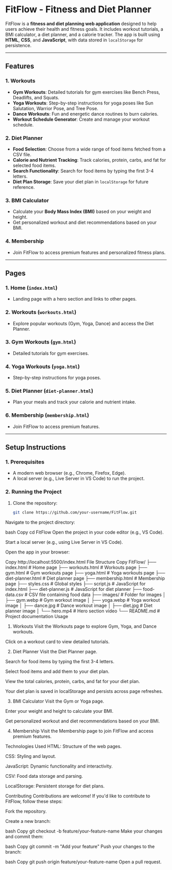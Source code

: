 # FitFlow - Fitness and Diet Planner

FitFlow is a **fitness and diet planning web application** designed to help users achieve their health and fitness goals. It includes workout tutorials, a BMI calculator, a diet planner, and a calorie tracker. The app is built using **HTML**, **CSS**, and **JavaScript**, with data stored in `localStorage` for persistence.

---

## Features

### 1. Workouts
- **Gym Workouts**: Detailed tutorials for gym exercises like Bench Press, Deadlifts, and Squats.
- **Yoga Workouts**: Step-by-step instructions for yoga poses like Sun Salutation, Warrior Pose, and Tree Pose.
- **Dance Workouts**: Fun and energetic dance routines to burn calories.
- **Workout Schedule Generator**: Create and manage your workout schedule.

### 2. Diet Planner
- **Food Selection**: Choose from a wide range of food items fetched from a CSV file.
- **Calorie and Nutrient Tracking**: Track calories, protein, carbs, and fat for selected food items.
- **Search Functionality**: Search for food items by typing the first 3-4 letters.
- **Diet Plan Storage**: Save your diet plan in `localStorage` for future reference.

### 3. BMI Calculator
- Calculate your **Body Mass Index (BMI)** based on your weight and height.
- Get personalized workout and diet recommendations based on your BMI.

### 4. Membership
- Join FitFlow to access premium features and personalized fitness plans.

---

## Pages

### 1. Home (`index.html`)
- Landing page with a hero section and links to other pages.

### 2. Workouts (`workouts.html`)
- Explore popular workouts (Gym, Yoga, Dance) and access the Diet Planner.

### 3. Gym Workouts (`gym.html`)
- Detailed tutorials for gym exercises.

### 4. Yoga Workouts (`yoga.html`)
- Step-by-step instructions for yoga poses.

### 5. Diet Planner (`diet-planner.html`)
- Plan your meals and track your calorie and nutrient intake.

### 6. Membership (`membership.html`)
- Join FitFlow to access premium features.

---

## Setup Instructions

### 1. Prerequisites
- A modern web browser (e.g., Chrome, Firefox, Edge).
- A local server (e.g., Live Server in VS Code) to run the project.

### 2. Running the Project
1. Clone the repository:
   ```bash
   git clone https://github.com/your-username/FitFlow.git
Navigate to the project directory:

bash
Copy
cd FitFlow
Open the project in your code editor (e.g., VS Code).

Start a local server (e.g., using Live Server in VS Code).

Open the app in your browser:

Copy
http://localhost:5500/index.html
File Structure
Copy
FitFlow/
├── index.html                # Home page
├── workouts.html             # Workouts page
├── gym.html                  # Gym workouts page
├── yoga.html                 # Yoga workouts page
├── diet-planner.html         # Diet planner page
├── membership.html           # Membership page
├── styles.css                # Global styles
├── script.js                 # JavaScript for index.html
├── diet-planner.js           # JavaScript for diet planner
├── food-data.csv             # CSV file containing food data
├── images/                   # Folder for images
│   ├── gym.webp              # Gym workout image
│   ├── yoga.webp             # Yoga workout image
│   ├── dance.jpg             # Dance workout image
│   ├── diet.jpg              # Diet planner image
│   └── hero.mp4              # Hero section video
└── README.md                 # Project documentation
Usage
1. Workouts
Visit the Workouts page to explore Gym, Yoga, and Dance workouts.

Click on a workout card to view detailed tutorials.

2. Diet Planner
Visit the Diet Planner page.

Search for food items by typing the first 3-4 letters.

Select food items and add them to your diet plan.

View the total calories, protein, carbs, and fat for your diet plan.

Your diet plan is saved in localStorage and persists across page refreshes.

3. BMI Calculator
Visit the Gym or Yoga page.

Enter your weight and height to calculate your BMI.

Get personalized workout and diet recommendations based on your BMI.

4. Membership
Visit the Membership page to join FitFlow and access premium features.

Technologies Used
HTML: Structure of the web pages.

CSS: Styling and layout.

JavaScript: Dynamic functionality and interactivity.

CSV: Food data storage and parsing.

LocalStorage: Persistent storage for diet plans.

Contributing
Contributions are welcome! If you'd like to contribute to FitFlow, follow these steps:

Fork the repository.

Create a new branch:

bash
Copy
git checkout -b feature/your-feature-name
Make your changes and commit them:

bash
Copy
git commit -m "Add your feature"
Push your changes to the branch:

bash
Copy
git push origin feature/your-feature-name
Open a pull request.

